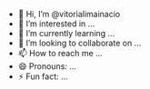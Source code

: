 - 👋 Hi, I’m @vitorialimainacio
- 👀 I’m interested in ...
- 🌱 I’m currently learning ...
- 💞️ I’m looking to collaborate on ...
- 📫 How to reach me ...
- 😄 Pronouns: ...
- ⚡ Fun fact: ...

<!---
vitorialimainacio/vitorialimainacio is a ✨ special ✨ repository because its `README.md` (this file) appears on your GitHub profile.
You can click the Preview link to take a look at your changes.
--->
